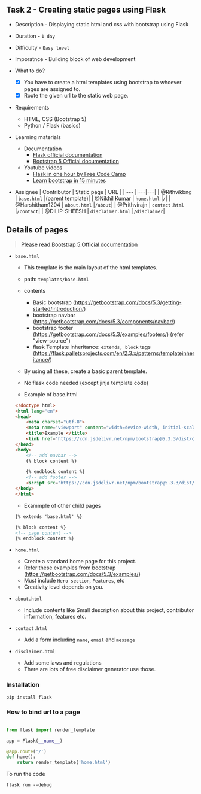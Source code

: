 ## Task 2 - Creating static pages using Flask
* Description - Displaying static html and css with bootstrap using Flask
* Duration -  `1 day`
* Difficulty -  `Easy level`
* Imporatnce - Building block of web development 
* What to do?
    - [x] You have to create a html templates using bootstrap to whoever pages are assigned to.
    - [x] Route the given url to the static web page.

* Requirements
    * HTML, CSS (Bootstrap 5)
    * Python / Flask (basics)
* Learning materials
    * Documentation
        * [Flask official documentation](https://flask.palletsprojects.com/en/3.0.x/quickstart/#a-minimal-application)
        * [Bootstrap 5 Official documentation](https://getbootstrap.com/docs/5.3/getting-started/introduction/)
    * Youtube videos 
        *  [Flask in one hour by Free Code Camp](https://www.youtube.com/watch?v=Z1RJmh_OqeA)
        * [Learn bootstrap in 15 minutes](https://www.youtube.com/watch?v=eow125xV5-c)


* Assignee
    | Contributor  | Static page | URL |
    | --- | ---|---|
    | @Rithvikbng  | `base.html`  |(parent template)|
    | @Nikhil Kumar  | `home.html` |`/`|
    | @Harshitham1204  | `about.html` |`/about`|
    | @Prithvirajn  | `contact.html`  |`/contact`|
    | @DILIP-SHEESH  | `disclaimer.html`  |`/disclaimer`|


## Details of pages

> [Please read Bootstrap 5 Official documentation](https://getbootstrap.com/docs/5.3/getting-started/introduction/)

*  `base.html`
    * This template is the main layout of the html templates.
    * path: `templates/base.html`
    * contents
        * Basic bootstrap (https://getbootstrap.com/docs/5.3/getting-started/introduction/)
        * bootstrap navbar (https://getbootstrap.com/docs/5.3/components/navbar/)
        * bootstrap footer (https://getbootstrap.com/docs/5.3/examples/footers/) (refer "view-source")
        * flask Template inheritance:  ` extends, block ` tags (https://flask.palletsprojects.com/en/2.3.x/patterns/templateinheritance/)
    * By using all these, create a basic parent template.
    * No flask code needed (except jinja template code)

    * Example of base.html
    ```html
    <!doctype html>
    <html lang="en">
    <head>
        <meta charset="utf-8">
        <meta name="viewport" content="width=device-width, initial-scale=1">
        <title>Example </title>
        <link href="https://cdn.jsdelivr.net/npm/bootstrap@5.3.3/dist/css/bootstrap.min.css" rel="stylesheet">
    </head>
    <body>
        <!-- add navbar -->
        {% block content %}

        {% endblock content %}
        <!-- add footer -->
        <script src="https://cdn.jsdelivr.net/npm/bootstrap@5.3.3/dist/js/bootstrap.bundle.min.js"></script>
    </body>
    </html>

    ```
    * Exammple of other child pages
    ```html
    {% extends 'base.html' %}

    {% block content %}
    <!-- page content -->
    {% endblock content %}
    ```

* `home.html`
    * Create a standard home page for this project.
    * Refer these examples from bootstrap (https://getbootstrap.com/docs/5.3/examples/)
    * Must include `Hero section`, `Features`, etc
    * Creativity level depends on you. 

* `about.html`
    * Include contents like Small description about this project, contributor information, features etc.

* `contact.html`
    * Add a form including `name`, `email` and `message`

* `disclaimer.html`
    * Add some laws and regulations 
    * There are lots of free disclaimer generator use those.



### Installation

`pip install flask`

### How to bind url to a page

```python

from flask import render_template

app = Flask(__name__)

@app.route('/')
def home():
    return render_template('home.html')
```

To run the code

`flask run --debug`
